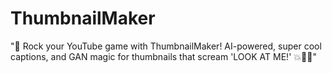 # ThumbnailMaker
"🚀 Rock your YouTube game with ThumbnailMaker! AI-powered, super cool captions, and GAN magic for thumbnails that scream 'LOOK AT ME!' 💥👀🎨"
